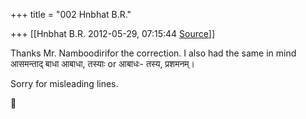 +++
title = "002 Hnbhat B.R."

+++
[[Hnbhat B.R.	2012-05-29, 07:15:44 [Source](https://groups.google.com/g/bvparishat/c/JXp12bF7j_M)]]



Thanks Mr. Namboodirifor the correction. I also had the same in mind आसमन्ताद् बाधा आबाधा, तस्याः or आबाधः- तस्य, प्रशमनम्।

  

Sorry for misleading lines.



